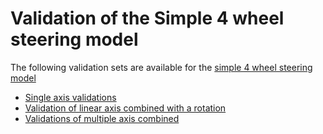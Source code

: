 # Validation of the Simple 4 wheel steering model

The following validation sets are available for the
[simple 4 wheel steering model](https://www.chiefdelphi.com/t/paper-4-wheel-independent-drive-independent-steering-swerve/107383/5)

- [Single axis validations](linear_with_single_axis/README.md)
- [Validation of linear axis combined with a rotation](rotation_with_single_axis/README.md)
- [Validations of multiple axis combined](combined/README.md)
